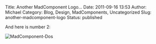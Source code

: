 Title: Another MadComponent Logo... 
Date: 2011-09-16 13:53
Author: Michael
Category: Blog, Design, MadComponents, Uncategorized
Slug: another-madcomponent-logo
Status: published

And here is number 2:

![MadComponent-Dos](http://mmartinez.us/wp-content/uploads/2011/09/MCSecondLegoStyleExPNG.png)

